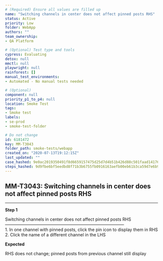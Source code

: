 ```yaml
---
# (Required) Ensure all values are filled up
name: "Switching channels in center does not affect pinned posts RHS"
status: Active
priority: Low
folder: WebApp
authors: ""
team_ownership: 
- QA Platform

# (Optional) Test type and tools
cypress: Evaluating
detox: null
mmctl: null
playwright: null
rainforest: []
manual_test_environments: 
- Automated - No manual tests needed

# (Optional)
component: null
priority_p1_to_p4: null
location: Smoke Test
tags: 
- Smoke test
labels: 
- se-prod
- smoke-test-folder

# Do not change
id: 6181472
key: MM-T3043
folder_path: smoke-tests/webapp
created_on: "2020-07-13T19:12:15Z"
last_updated: ""
case_hashed: 9e0ac2019350491f8d6659157475d25d7d4b51b426d88c501faad141762e2b4995de41ff443ccb2524cb0d5e23264e87
steps_hashed: 9d9fbe6bf5eedbd8f71b3b6755fb0916163aefb00eb61b3ca59d7e6b9b8f1080d23cfa47309bfbce8d7f870d4b1838c5
---
```


## MM-T3043: Switching channels in center does not affect pinned posts RHS

---

**Step 1**

Switching channels in center does not affect pinned posts RHS\
————————————————————————————\
1\. In one channel with pinned posts, click the pin icon to display them in RHS\
2\. Click the name of a different channel in the LHS

**Expected**

RHS does not change; pinned posts from previous channel still display
